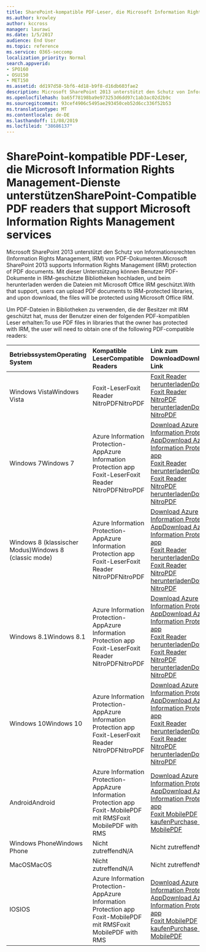 ```yaml
---
title: SharePoint-kompatible PDF-Leser, die Microsoft Information Rights Management-Dienste unterstützen
ms.author: krowley
author: kccross
manager: laurawi
ms.date: 1/5/2017
audience: End User
ms.topic: reference
ms.service: O365-seccomp
localization_priority: Normal
search.appverid:
- SPO160
- OSU150
- MET150
ms.assetid: dd197d58-5bf6-4d18-b9f8-d16db603fae2
description: Microsoft SharePoint 2013 unterstützt den Schutz von Informationsrechten (Information Rights Management, IRM) von PDF-Dokumenten. Mit dieser Unterstützung können Benutzer PDF-Dokumente in IRM-geschützte Bibliotheken hochladen, und beim herunterladen werden die Dateien mit Microsoft Office IRM geschützt.
ms.openlocfilehash: ba65f78198ba9e973253d6dd97c1ab3ac02d2b9c
ms.sourcegitcommit: 93cef4906c5495ae293450ceb52d6cc336f52b53
ms.translationtype: MT
ms.contentlocale: de-DE
ms.lasthandoff: 11/08/2019
ms.locfileid: "38686137"
---
```

# <a name="sharepoint-compatible-pdf-readers-that-support-microsoft-information-rights-management-services"></a><span data-ttu-id="bcf3a-104">SharePoint-kompatible PDF-Leser, die Microsoft Information Rights Management-Dienste unterstützen</span><span class="sxs-lookup"><span data-stu-id="bcf3a-104">SharePoint-Compatible PDF readers that support Microsoft Information Rights Management services</span></span>

<span data-ttu-id="bcf3a-105">Microsoft SharePoint 2013 unterstützt den Schutz von Informationsrechten (Information Rights Management, IRM) von PDF-Dokumenten.</span><span class="sxs-lookup"><span data-stu-id="bcf3a-105">Microsoft SharePoint 2013 supports Information Rights Management (IRM) protection of PDF documents.</span></span> <span data-ttu-id="bcf3a-106">Mit dieser Unterstützung können Benutzer PDF-Dokumente in IRM-geschützte Bibliotheken hochladen, und beim herunterladen werden die Dateien mit Microsoft Office IRM geschützt.</span><span class="sxs-lookup"><span data-stu-id="bcf3a-106">With that support, users can upload PDF documents to IRM-protected libraries, and upon download, the files will be protected using Microsoft Office IRM.</span></span>
  
<span data-ttu-id="bcf3a-107">Um PDF-Dateien in Bibliotheken zu verwenden, die der Besitzer mit IRM geschützt hat, muss der Benutzer einen der folgenden PDF-kompatiblen Leser erhalten:</span><span class="sxs-lookup"><span data-stu-id="bcf3a-107">To use PDF files in libraries that the owner has protected with IRM, the user will need to obtain one of the following PDF-compatible readers:</span></span>
  
|<span data-ttu-id="bcf3a-108">**Betriebssystem**</span><span class="sxs-lookup"><span data-stu-id="bcf3a-108">**Operating System**</span></span>|<span data-ttu-id="bcf3a-109">**Kompatible Leser**</span><span class="sxs-lookup"><span data-stu-id="bcf3a-109">**Compatible Readers**</span></span>|<span data-ttu-id="bcf3a-110">**Link zum Download**</span><span class="sxs-lookup"><span data-stu-id="bcf3a-110">**Download Link**</span></span>|
|:-----|:-----|:-----|
|<span data-ttu-id="bcf3a-111">Windows Vista</span><span class="sxs-lookup"><span data-stu-id="bcf3a-111">Windows Vista</span></span>  <br/> |<span data-ttu-id="bcf3a-112">Foxit-Leser</span><span class="sxs-lookup"><span data-stu-id="bcf3a-112">Foxit Reader</span></span>  <br/> <span data-ttu-id="bcf3a-113">NitroPDF</span><span class="sxs-lookup"><span data-stu-id="bcf3a-113">NitroPDF</span></span>  <br/> |[<span data-ttu-id="bcf3a-114">Foxit Reader herunterladen</span><span class="sxs-lookup"><span data-stu-id="bcf3a-114">Download Foxit Reader</span></span>](https://go.microsoft.com/fwlink/?linkid=253210) <br/> [<span data-ttu-id="bcf3a-115">NitroPDF herunterladen</span><span class="sxs-lookup"><span data-stu-id="bcf3a-115">Download NitroPDF</span></span>](https://www.gonitro.com/pdf-reader) <br/> |
|<span data-ttu-id="bcf3a-116">Windows 7</span><span class="sxs-lookup"><span data-stu-id="bcf3a-116">Windows 7</span></span>  <br/> |<span data-ttu-id="bcf3a-117">Azure Information Protection-App</span><span class="sxs-lookup"><span data-stu-id="bcf3a-117">Azure Information Protection app</span></span>  <br/> <span data-ttu-id="bcf3a-118">Foxit-Leser</span><span class="sxs-lookup"><span data-stu-id="bcf3a-118">Foxit Reader</span></span>  <br/> <span data-ttu-id="bcf3a-119">NitroPDF</span><span class="sxs-lookup"><span data-stu-id="bcf3a-119">NitroPDF</span></span>  <br/> |[<span data-ttu-id="bcf3a-120">Download Azure Information Protection-App</span><span class="sxs-lookup"><span data-stu-id="bcf3a-120">Download Azure Information Protection app</span></span>](https://go.microsoft.com/fwlink/?linkid=837797) <br/> [<span data-ttu-id="bcf3a-121">Foxit Reader herunterladen</span><span class="sxs-lookup"><span data-stu-id="bcf3a-121">Download Foxit Reader</span></span>](https://go.microsoft.com/fwlink/?linkid=253210) <br/> [<span data-ttu-id="bcf3a-122">NitroPDF herunterladen</span><span class="sxs-lookup"><span data-stu-id="bcf3a-122">Download NitroPDF</span></span>](https://www.gonitro.com/pdf-reader) <br/> |
|<span data-ttu-id="bcf3a-123">Windows 8 (klassischer Modus)</span><span class="sxs-lookup"><span data-stu-id="bcf3a-123">Windows 8 (classic mode)</span></span>  <br/> |<span data-ttu-id="bcf3a-124">Azure Information Protection-App</span><span class="sxs-lookup"><span data-stu-id="bcf3a-124">Azure Information Protection app</span></span>  <br/> <span data-ttu-id="bcf3a-125">Foxit-Leser</span><span class="sxs-lookup"><span data-stu-id="bcf3a-125">Foxit Reader</span></span>  <br/> <span data-ttu-id="bcf3a-126">NitroPDF</span><span class="sxs-lookup"><span data-stu-id="bcf3a-126">NitroPDF</span></span>  <br/> |[<span data-ttu-id="bcf3a-127">Download Azure Information Protection-App</span><span class="sxs-lookup"><span data-stu-id="bcf3a-127">Download Azure Information Protection app</span></span>](https://go.microsoft.com/fwlink/?linkid=837797) <br/> [<span data-ttu-id="bcf3a-128">Foxit Reader herunterladen</span><span class="sxs-lookup"><span data-stu-id="bcf3a-128">Download Foxit Reader</span></span>](https://go.microsoft.com/fwlink/?linkid=253210) <br/> [<span data-ttu-id="bcf3a-129">NitroPDF herunterladen</span><span class="sxs-lookup"><span data-stu-id="bcf3a-129">Download NitroPDF</span></span>](https://www.gonitro.com/pdf-reader) <br/> |
|<span data-ttu-id="bcf3a-130">Windows 8.1</span><span class="sxs-lookup"><span data-stu-id="bcf3a-130">Windows 8.1</span></span>  <br/> |<span data-ttu-id="bcf3a-131">Azure Information Protection-App</span><span class="sxs-lookup"><span data-stu-id="bcf3a-131">Azure Information Protection app</span></span>  <br/> <span data-ttu-id="bcf3a-132">Foxit-Leser</span><span class="sxs-lookup"><span data-stu-id="bcf3a-132">Foxit Reader</span></span>  <br/> <span data-ttu-id="bcf3a-133">NitroPDF</span><span class="sxs-lookup"><span data-stu-id="bcf3a-133">NitroPDF</span></span>  <br/> |[<span data-ttu-id="bcf3a-134">Download Azure Information Protection-App</span><span class="sxs-lookup"><span data-stu-id="bcf3a-134">Download Azure Information Protection app</span></span>](https://go.microsoft.com/fwlink/?linkid=837797) <br/> [<span data-ttu-id="bcf3a-135">Foxit Reader herunterladen</span><span class="sxs-lookup"><span data-stu-id="bcf3a-135">Download Foxit Reader</span></span>](https://go.microsoft.com/fwlink/?linkid=253210) <br/> [<span data-ttu-id="bcf3a-136">NitroPDF herunterladen</span><span class="sxs-lookup"><span data-stu-id="bcf3a-136">Download NitroPDF</span></span>](https://www.gonitro.com/pdf-reader) <br/> |
|<span data-ttu-id="bcf3a-137">Windows 10</span><span class="sxs-lookup"><span data-stu-id="bcf3a-137">Windows 10</span></span>  <br/> |<span data-ttu-id="bcf3a-138">Azure Information Protection-App</span><span class="sxs-lookup"><span data-stu-id="bcf3a-138">Azure Information Protection app</span></span>  <br/> <span data-ttu-id="bcf3a-139">Foxit-Leser</span><span class="sxs-lookup"><span data-stu-id="bcf3a-139">Foxit Reader</span></span>  <br/> <span data-ttu-id="bcf3a-140">NitroPDF</span><span class="sxs-lookup"><span data-stu-id="bcf3a-140">NitroPDF</span></span>  <br/> |[<span data-ttu-id="bcf3a-141">Download Azure Information Protection-App</span><span class="sxs-lookup"><span data-stu-id="bcf3a-141">Download Azure Information Protection app</span></span>](https://go.microsoft.com/fwlink/?linkid=837797) <br/> [<span data-ttu-id="bcf3a-142">Foxit Reader herunterladen</span><span class="sxs-lookup"><span data-stu-id="bcf3a-142">Download Foxit Reader</span></span>](https://go.microsoft.com/fwlink/?linkid=253210) <br/> [<span data-ttu-id="bcf3a-143">NitroPDF herunterladen</span><span class="sxs-lookup"><span data-stu-id="bcf3a-143">Download NitroPDF</span></span>](https://www.gonitro.com/pdf-reader) <br/> |
|<span data-ttu-id="bcf3a-144">Android</span><span class="sxs-lookup"><span data-stu-id="bcf3a-144">Android</span></span>  <br/> |<span data-ttu-id="bcf3a-145">Azure Information Protection-App</span><span class="sxs-lookup"><span data-stu-id="bcf3a-145">Azure Information Protection app</span></span>  <br/> <span data-ttu-id="bcf3a-146">Foxit-MobilePDF mit RMS</span><span class="sxs-lookup"><span data-stu-id="bcf3a-146">Foxit MobilePDF with RMS</span></span>  <br/> |[<span data-ttu-id="bcf3a-147">Download Azure Information Protection-App</span><span class="sxs-lookup"><span data-stu-id="bcf3a-147">Download Azure Information Protection app</span></span>](https://go.microsoft.com/fwlink/?linkid=836827) <br/> [<span data-ttu-id="bcf3a-148">Foxit MobilePDF kaufen</span><span class="sxs-lookup"><span data-stu-id="bcf3a-148">Purchase Foxit MobilePDF</span></span>](https://play.google.com/store/apps/details?id=com.foxit.mobile.pdf.lite) <br/> |
|<span data-ttu-id="bcf3a-149">Windows Phone</span><span class="sxs-lookup"><span data-stu-id="bcf3a-149">Windows Phone</span></span>  <br/> |<span data-ttu-id="bcf3a-150">Nicht zutreffend</span><span class="sxs-lookup"><span data-stu-id="bcf3a-150">N/A</span></span>  <br/> |<span data-ttu-id="bcf3a-151">Nicht zutreffend</span><span class="sxs-lookup"><span data-stu-id="bcf3a-151">N/A</span></span>  <br/> |
|<span data-ttu-id="bcf3a-152">MacOS</span><span class="sxs-lookup"><span data-stu-id="bcf3a-152">MacOS</span></span>  <br/> |<span data-ttu-id="bcf3a-153">Nicht zutreffend</span><span class="sxs-lookup"><span data-stu-id="bcf3a-153">N/A</span></span>  <br/> |<span data-ttu-id="bcf3a-154">Nicht zutreffend</span><span class="sxs-lookup"><span data-stu-id="bcf3a-154">N/A</span></span>  <br/> |
|<span data-ttu-id="bcf3a-155">IOS</span><span class="sxs-lookup"><span data-stu-id="bcf3a-155">IOS</span></span>  <br/> |<span data-ttu-id="bcf3a-156">Azure Information Protection-App</span><span class="sxs-lookup"><span data-stu-id="bcf3a-156">Azure Information Protection app</span></span>  <br/> <span data-ttu-id="bcf3a-157">Foxit-MobilePDF mit RMS</span><span class="sxs-lookup"><span data-stu-id="bcf3a-157">Foxit MobilePDF with RMS</span></span>  <br/> |[<span data-ttu-id="bcf3a-158">Download Azure Information Protection-App</span><span class="sxs-lookup"><span data-stu-id="bcf3a-158">Download Azure Information Protection app</span></span>](https://go.microsoft.com/fwlink/?linkid=836828) <br/> [<span data-ttu-id="bcf3a-159">Foxit MobilePDF kaufen</span><span class="sxs-lookup"><span data-stu-id="bcf3a-159">Purchase Foxit MobilePDF</span></span>](https://play.google.com/store/apps/details?id=com.foxit.mobile.pdf.lite) <br/> |
   

